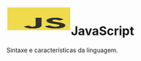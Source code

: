 <div style="display:inline_block">
    <img align="left" height="55" width="150" alt="JavaScript" src="https://raw.githubusercontent.com/devicons/devicon/master/icons/javascript/javascript-original.svg">
</div>

# JavaScript
Sintaxe e características da linguagem.